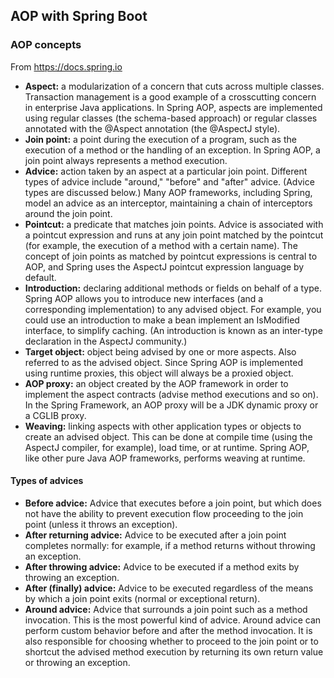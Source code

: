 ## AOP with Spring Boot


### AOP concepts

From https://docs.spring.io

* **Aspect:** a modularization of a concern that cuts across multiple classes. Transaction management is a good example of a crosscutting concern in enterprise Java applications. In Spring AOP, aspects are implemented using regular classes (the schema-based approach) or regular classes annotated with the @Aspect annotation (the @AspectJ style).
* **Join point:** a point during the execution of a program, such as the execution of a method or the handling of an exception. In Spring AOP, a join point always represents a method execution.
* **Advice:** action taken by an aspect at a particular join point. Different types of advice include "around," "before" and "after" advice. (Advice types are discussed below.) Many AOP frameworks, including Spring, model an advice as an interceptor, maintaining a chain of interceptors around the join point.
* **Pointcut:** a predicate that matches join points. Advice is associated with a pointcut expression and runs at any join point matched by the pointcut (for example, the execution of a method with a certain name). The concept of join points as matched by pointcut expressions is central to AOP, and Spring uses the AspectJ pointcut expression language by default.
* **Introduction:** declaring additional methods or fields on behalf of a type. Spring AOP allows you to introduce new interfaces (and a corresponding implementation) to any advised object. For example, you could use an introduction to make a bean implement an IsModified interface, to simplify caching. (An introduction is known as an inter-type declaration in the AspectJ community.)
* **Target object:** object being advised by one or more aspects. Also referred to as the advised object. Since Spring AOP is implemented using runtime proxies, this object will always be a proxied object.
* **AOP proxy:** an object created by the AOP framework in order to implement the aspect contracts (advise method executions and so on). In the Spring Framework, an AOP proxy will be a JDK dynamic proxy or a CGLIB proxy.
* **Weaving:** linking aspects with other application types or objects to create an advised object. This can be done at compile time (using the AspectJ compiler, for example), load time, or at runtime. Spring AOP, like other pure Java AOP frameworks, performs weaving at runtime.


#### Types of advices

* **Before advice:** Advice that executes before a join point, but which does not have the ability to prevent execution flow proceeding to the join point (unless it throws an exception).
* **After returning advice:** Advice to be executed after a join point completes normally: for example, if a method returns without throwing an exception.
* **After throwing advice:** Advice to be executed if a method exits by throwing an exception.
* **After (finally) advice:** Advice to be executed regardless of the means by which a join point exits (normal or exceptional return).
* **Around advice:** Advice that surrounds a join point such as a method invocation. This is the most powerful kind of advice. Around advice can perform custom behavior before and after the method invocation. It is also responsible for choosing whether to proceed to the join point or to shortcut the advised method execution by returning its own return value or throwing an exception. 